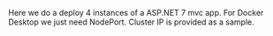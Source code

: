 Here we do a deploy 4 instances of a ASP.NET 7 mvc app. For Docker Desktop we just need NodePort. Cluster IP is provided as a sample.
